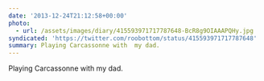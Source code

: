 ```yaml
---
date: '2013-12-24T21:12:58+00:00'
photo:
  - url: /assets/images/diary/415593971717787648-BcR8g9OIAAAPQHy.jpg
syndicated: 'https://twitter.com/roobottom/status/415593971717787648'
summary: Playing Carcassonne with  my dad.
---
```

Playing Carcassonne with  my dad. 

